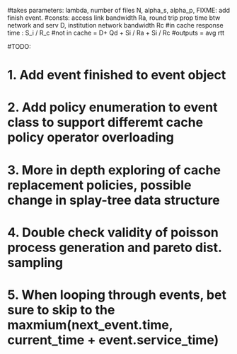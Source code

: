 
#takes parameters: lambda, number of files N, alpha_s, alpha_p, FIXME: add finish event.
#consts: access link bandwidth Ra, round trip prop time btw network and serv D, institution network bandwidth Rc
#in cache response time : S_i / R_c
#not in cache = D+ Qd + Si / Ra + Si / Rc
#outputs = avg rtt


#TODO: 
# 1. Add event finished to event object
# 2. Add policy enumeration to event class to support differemt cache policy operator overloading
# 3. More in depth exploring of cache replacement policies, possible change in splay-tree data structure
# 4. Double check validity of poisson process generation and pareto dist. sampling 
# 5. When looping through events, bet sure to skip to the maxmium(next_event.time, current_time + event.service_time)